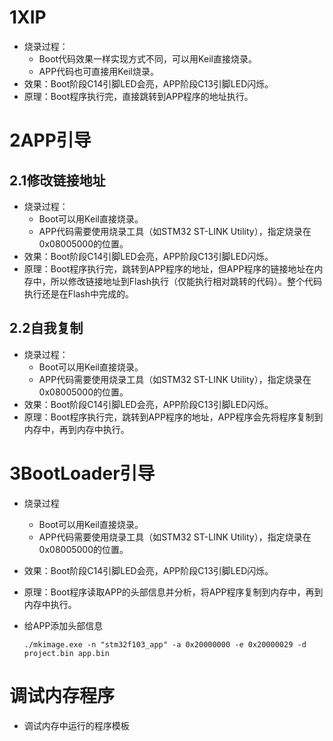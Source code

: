 # 1XIP

- 烧录过程：
  - Boot代码效果一样实现方式不同，可以用Keil直接烧录。
  - APP代码也可直接用Keil烧录。
- 效果：Boot阶段C14引脚LED会亮，APP阶段C13引脚LED闪烁。
- 原理：Boot程序执行完，直接跳转到APP程序的地址执行。



# 2APP引导

## 2.1修改链接地址

- 烧录过程：
  - Boot可以用Keil直接烧录。
  - APP代码需要使用烧录工具（如STM32 ST-LINK Utility），指定烧录在0x08005000的位置。
- 效果：Boot阶段C14引脚LED会亮，APP阶段C13引脚LED闪烁。
- 原理：Boot程序执行完，跳转到APP程序的地址，但APP程序的链接地址在内存中，所以修改链接地址到Flash执行（仅能执行相对跳转的代码）。整个代码执行还是在Flash中完成的。



## 2.2自我复制

- 烧录过程：
  - Boot可以用Keil直接烧录。
  - APP代码需要使用烧录工具（如STM32 ST-LINK Utility），指定烧录在0x08005000的位置。
- 效果：Boot阶段C14引脚LED会亮，APP阶段C13引脚LED闪烁。
- 原理：Boot程序执行完，跳转到APP程序的地址，APP程序会先将程序复制到内存中，再到内存中执行。



# 3BootLoader引导

- 烧录过程
  - Boot可以用Keil直接烧录。
  - APP代码需要使用烧录工具（如STM32 ST-LINK Utility），指定烧录在0x08005000的位置。
- 效果：Boot阶段C14引脚LED会亮，APP阶段C13引脚LED闪烁。
- 原理：Boot程序读取APP的头部信息并分析，将APP程序复制到内存中，再到内存中执行。

- 给APP添加头部信息

  ```shell
  ./mkimage.exe -n "stm32f103_app" -a 0x20000000 -e 0x20000029 -d project.bin app.bin
  ```



# 调试内存程序

- 调试内存中运行的程序模板

